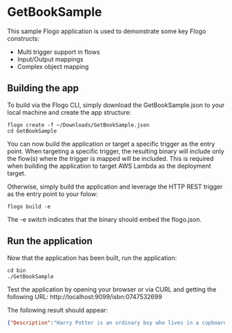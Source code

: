 # GetBookSample
This sample Flogo application is used to demonstrate some key Flogo constructs:

- Multi trigger support in flows
- Input/Output mappings
- Complex object mapping

## Building the app
To build via the Flogo CLI, simply download the GetBookSample.json to your local machine and create the app structure:

```{r, engine='bash', count_lines}
flogo create -f ~/Downloads/GetBookSample.json
cd GetBookSample
```

You can now build the application or target a specific trigger as the entry point. When targeting a specific trigger, the resulting binary will include only the flow(s) where the trigger is mapped will be included. This is required when building the application to target AWS Lambda as the deployment target.

Otherwise, simply build the application and leverage the HTTP REST trigger as the entry point to your folow:

```{r, engine='bash', count_lines}
flogo build -e
```

The -e switch indicates that the binary should embed the flogo.json.

## Run the application

Now that the application has been built, run the application:

```{r, engine='bash', count_lines}
cd bin
./GetBookSample
```

Test the application by opening your browser or via CURL and getting the following URL: http://localhost:9099/isbn:0747532699

The following result should appear:

```json
{"Description":"Harry Potter is an ordinary boy who lives in a cupboard under the stairs at his Aunt Petunia and Uncle Vernon's house, which he thinks is normal for someone like him who's parents have been killed in a 'car crash'. He is bullied by them and his fat, spoilt cousin Dudley, and lives a very unremarkable life with only the odd hiccup (like his hair growing back overnight!) to cause him much to think about. That is until an owl turns up with a letter addressed to Harry and all hell breaks loose! He is literally rescued by a world where nothing is as it seems and magic lessons are the order of the day. Read and find out how Harry discovers his true heritage at Hogwarts School of Wizardry and Witchcraft, the reason behind his parents mysterious death, who is out to kill him, and how he uncovers the most amazing secret of all time, the fabled Philosopher's Stone! All this and muggles too. Now, what are they?","PublishedDate":"1997","Title":"Harry Potter 1 and the Philosopher's Stone"}
```
